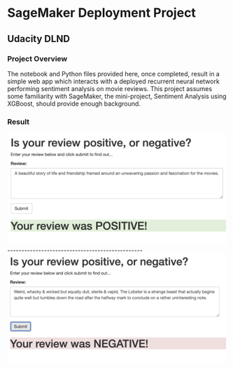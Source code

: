 # SageMaker Deployment Project
## Udacity DLND

### Project Overview

The notebook and Python files provided here, once completed, result in a simple web app which interacts with a deployed recurrent neural network performing sentiment analysis on movie reviews. This project assumes some familiarity with SageMaker, the mini-project, Sentiment Analysis using XGBoost, should provide enough background.


### Result

<img src = "examples/example1.png" width = 500>
------------------------------------------------

<img src = "examples/example2.png" width = 500>
